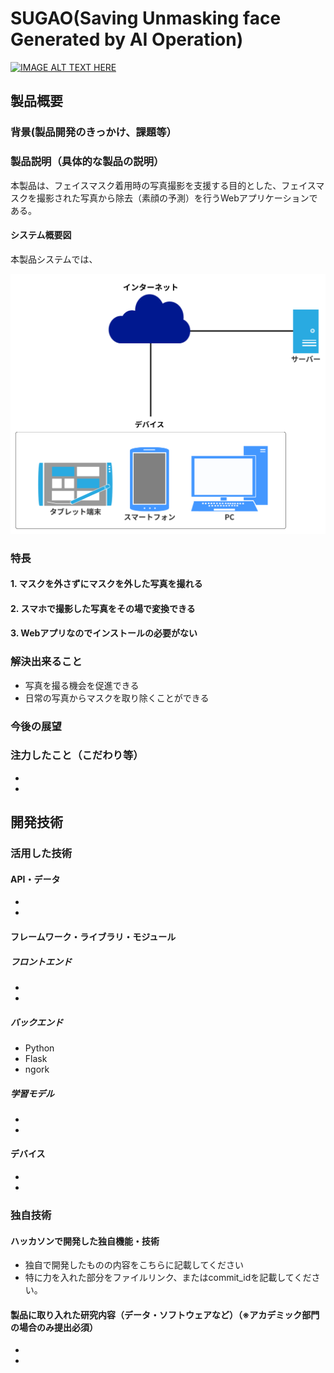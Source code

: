 # **SUGAO**(**S**aving **U**nmasking face **G**enerated by **A**I **O**peration)

[![IMAGE ALT TEXT HERE](https://jphacks.com/wp-content/uploads/2022/08/JPHACKS2022_ogp.jpg)](https://www.youtube.com/watch?v=LUPQFB4QyVo)

## 製品概要
### 背景(製品開発のきっかけ、課題等）
<!--担当：中野-->

### 製品説明（具体的な製品の説明）
<!--担当：三好-->
本製品は、フェイスマスク着用時の写真撮影を支援する目的とした、フェイスマスクを撮影された写真から除去（素顔の予測）を行うWebアプリケーションである。

#### システム概要図
本製品システムでは、

![System](/figs/system_img.svg)

### 特長
<!--担当：森下-->
#### 1. マスクを外さずにマスクを外した写真を撮れる
#### 2. スマホで撮影した写真をその場で変換できる
#### 3. Webアプリなのでインストールの必要がない

### 解決出来ること
* 写真を撮る機会を促進できる
* 日常の写真からマスクを取り除くことができる

### 今後の展望
### 注力したこと（こだわり等）
* 
* 


## 開発技術
### 活用した技術
<!--担当：全員-->
#### API・データ
* 
* 

#### フレームワーク・ライブラリ・モジュール
<!--森下-->
##### フロントエンド
* 
* 

<!--三好-->
##### バックエンド
* Python
* Flask
* ngork

<!--中野-->
##### 学習モデル
* 
* 
#### デバイス
* 
* 
### 独自技術
#### ハッカソンで開発した独自機能・技術
* 独自で開発したものの内容をこちらに記載してください
* 特に力を入れた部分をファイルリンク、またはcommit_idを記載してください。

#### 製品に取り入れた研究内容（データ・ソフトウェアなど）（※アカデミック部門の場合のみ提出必須）
* 
* 
